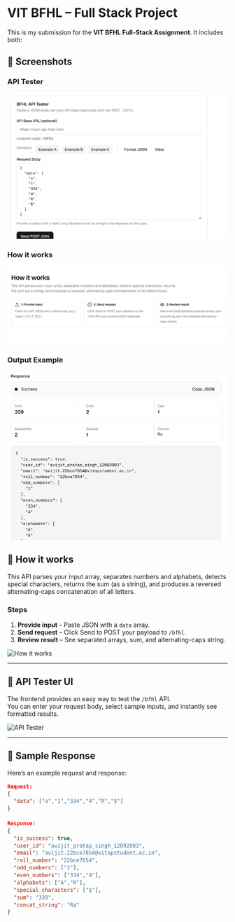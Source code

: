# VIT BFHL – Full Stack Project  

This is my submission for the **VIT BFHL Full-Stack Assignment**. It includes both:  


## 🔹 Screenshots

### API Tester
![API Tester](./api-tester.png)

### How it works
![How it works](./how-it-works.png)

### Output Example
![Output Example](./output.png)

## 🔹 How it works  
This API parses your input array, separates numbers and alphabets, detects special characters, returns the sum (as a string), and produces a reversed alternating-caps concatenation of all letters.  

### Steps  
1. **Provide input** – Paste JSON with a `data` array.  
2. **Send request** – Click Send to POST your payload to `/bfhl`.  
3. **Review result** – See separated arrays, sum, and alternating-caps string.  

![How it works](./assets/how-it-works.png)  

---

## 🔹 API Tester UI  
The frontend provides an easy way to test the `/bfhl` API.  
You can enter your request body, select sample inputs, and instantly see formatted results.  

![API Tester](./assets/api-tester.png)  

---

## 🔹 Sample Response  
Here’s an example request and response:  

```json
Request:
{
  "data": ["a","1","334","4","R","$"]
}

Response:
{
  "is_success": true,
  "user_id": "avijit_pratap_singh_12092003",
  "email": "avijit.22bce7854@vitapstudent.ac.in",
  "roll_number": "22bce7854",
  "odd_numbers": ["1"],
  "even_numbers": ["334","4"],
  "alphabets": ["A","R"],
  "special_characters": ["$"],
  "sum": "339",
  "concat_string": "Ra"
}
